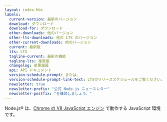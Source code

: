 ```yaml
---
layout: index.hbs
labels:
  current-version: 最新のバージョン
  download: ダウンロード
  download-for: ダウンロード
  other-downloads: 他のバージョン
  other-lts-downloads: 他の LTS のバージョン
  other-current-downloads: 他のバージョン
  current: 最新版
  lts: LTS
  tagline-current: 最新の機能
  tagline-lts: 推奨版
  changelog: 変更履歴
  api: API ドキュメント
  version-schedule-prompt: または、
  version-schedule-prompt-link-text: LTSのリリーススケジュールをご覧ください。
  newsletter: true
  newsletter-prefix: "公式 Node.js ニュースレター"
  newsletter-postfix: "を購読しましょう。"
---
```


Node.js® は、[Chrome の V8 JavaScript エンジン](https://developers.google.com/v8/) で動作する JavaScript 環境です。
